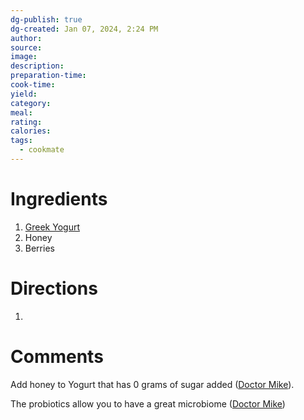 ```yaml
---
dg-publish: true
dg-created: Jan 07, 2024, 2:24 PM
author: 
source: 
image: 
description: 
preparation-time: 
cook-time: 
yield: 
category: 
meal: 
rating: 
calories: 
tags:
  - cookmate
---
```




# Ingredients
1. [Greek Yogurt](https://www.walmart.com/ip/Stonyfield-Organic-Whole-Milk-Probiotic-Yogurt-Plain-32-oz/10805152?from=/search)
2. Honey
3. Berries


# Directions

1) 

# Comments

Add honey to Yogurt that has 0 grams of sugar added ([Doctor Mike](https://youtu.be/lUwUVVqJt1c?si=8zZpmRT9T1Njnq_V&t=307)).

The probiotics allow you to have a great microbiome ([Doctor Mike](https://youtu.be/lUwUVVqJt1c?si=N3PFQ-XkmqcXbcn6&t=555))